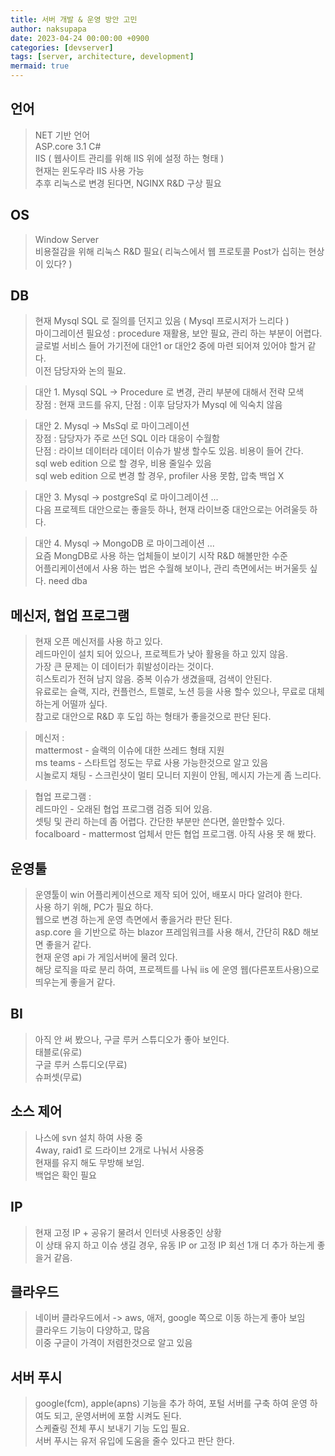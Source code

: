 ```yaml
---
title: 서버 개발 & 운영 방안 고민
author: naksupapa
date: 2023-04-24 00:00:00 +0900
categories: [devserver]
tags: [server, architecture, development]
mermaid: true
---
```


## 언어
> NET 기반 언어  
> ASP.core 3.1 C#  
> IIS ( 웹사이트 관리를 위해 IIS 위에 설정 하는 형태 )  
> 현재는 윈도우라 IIS 사용 가능  
> 추후 리눅스로 변경 된다면, NGINX R&D 구상 필요  

## OS
> Window Server  
> 비용절감을 위해 리눅스 R&D 필요( 리눅스에서 웹 프로토콜 Post가 십히는 현상이 있다? )  

## DB
> 현재 Mysql SQL 로 질의를 던지고 있음 ( Mysql 프로시저가 느리다 )  
> 마이그레이션 필요성 : procedure 재활용, 보안 필요, 관리 하는 부분이 어렵다.  
> 글로벌 서비스 들어 가기전에 대안1 or 대안2 중에 마련 되어져 있어야 할거 같다.  
> 이전 담당자와 논의 필요.  

> 대안 1. Mysql SQL -> Procedure 로 변경, 관리 부분에 대해서 전략 모색  
> 장점 : 현재 코드를 유지, 단점 : 이후 담당자가 Mysql 에 익숙치 않음  

> 대안 2. Mysql -> MsSql 로 마이그레이션  
> 장점 : 담당자가 주로 쓰던 SQL 이라 대응이 수월함  
> 단점 : 라이브 데이터라 데이터 이슈가 발생 할수도 있음. 비용이 들어 간다.  
> sql web edition 으로 할 경우, 비용 줄일수 있음  
> sql web edition 으로 변경 할 경우, profiler 사용 못함, 압축 백업 X  

> 대안 3. Mysql -> postgreSql 로 마이그레이션 ...  
> 다음 프로젝트 대안으로는 좋을듯 하나, 현재 라이브중 대안으로는 어려울듯 하다.  

> 대안 4. Mysql -> MongoDB 로 마이그레이션 ...  
> 요즘 MongDB로 사용 하는 업체들이 보이기 시작 R&D 해볼만한 수준  
> 어플리케이션에서 사용 하는 법은 수월해 보이나, 관리 측면에서는 버거울듯 싶다. need dba  

## 메신저, 협업 프로그램
> 현재 오픈 메신저를 사용 하고 있다.  
> 레드마인이 설치 되어 있으나, 프로젝트가 낮아 활용을 하고 있지 않음.  
> 가장 큰 문제는 이 데이터가 휘발성이라는 것이다.  
> 히스토리가 전혀 남지 않음. 중복 이슈가 생겼을때, 검색이 안된다.  
> 유료로는 슬랙, 지라, 컨플런스, 트렐로, 노션 등을 사용 할수 있으나, 무료로 대체 하는게 어떨까 싶다.  
> 참고로 대안으로 R&D 후 도입 하는 형태가 좋을것으로 판단 된다.  

> 메신저 :  
> mattermost - 슬랙의 이슈에 대한 쓰레드 형태 지원  
> ms teams - 스타트업 정도는 무료 사용 가능한것으로 알고 있음  
> 시놀로지 채팅 - 스크린샷이 멀티 모니터 지원이 안됨, 메시지 가는게 좀 느리다.  

> 협업 프로그램 :  
> 레드마인 - 오래된 협업 프로그램 검증 되어 있음.  
> 셋팅 및 관리 하는데 좀 어렵다. 간단한 부분만 쓴다면, 쓸만할수 있다.  
> focalboard - mattermost 업체서 만든 협업 프로그램. 아직 사용 못 해 봤다.  

## 운영툴
> 운영툴이 win 어플리케이션으로 제작 되어 있어, 배포시 마다 알려야 한다.  
> 사용 하기 위해, PC가 필요 하다.  
> 웹으로 변경 하는게 운영 측면에서 좋을거라 판단 된다.  
> asp.core 을 기반으로 하는 blazor 프레임워크를 사용 해서, 간단히 R&D 해보면 좋을거 같다.  
> 현재 운영 api 가 게임서버에 물려 있다.  
> 해당 로직을 따로 분리 하여, 프로젝트를 나눠 iis 에 운영 웹(다른포트사용)으로 띄우는게 좋을거 같다.  

## BI
> 아직 안 써 봤으나, 구글 루커 스튜디오가 좋아 보인다.  
> 태블로(유로)  
> 구글 루커 스튜디오(무료)    
> 슈퍼셋(무료)  

## 소스 제어
> 나스에 svn 설치 하여 사용 중  
> 4way, raid1 로 드라이브 2개로 나눠서 사용중  
> 현재를 유지 해도 무방해 보임.  
> 백업은 확인 필요  

## IP
> 현재 고정 IP + 공유기 물려서 인터넷 사용중인 상황  
> 이 상태 유지 하고 이슈 생길 경우, 유동 IP or 고정 IP 회선 1개 더 추가 하는게 좋을거 같음.  

## 클라우드
> 네이버 클라우드에서 -> aws, 애저, google 쪽으로 이동 하는게 좋아 보임  
> 클라우드 기능이 다양하고, 많음  
> 이중 구글이 가격이 저렴한것으로 알고 있음  

## 서버 푸시
> google(fcm), apple(apns) 기능을 추가 하여, 포털 서버를 구축 하여 운영 하여도 되고, 운영서버에 포함 시켜도 된다.  
> 스케쥴링 전체 푸시 보내기 기능 도입 필요.  
> 서버 푸시는 유저 유입에 도움을 줄수 있다고 판단 한다.  
